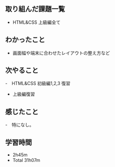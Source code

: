 ## 取り組んだ課題一覧
- HTML&CSS 上級編全て
## わかったこと
- 画面幅や端末に合わせたレイアウトの整え方など
## 次やること
-　HTML&CSS 初級編1,2,3 復習
- 上級編復習
## 感じたこと
-　特になし。
## 学習時間
- 2h45m
- Total 31h07m
